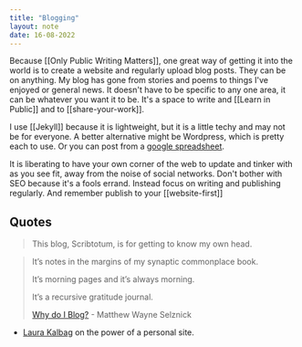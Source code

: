 ```yaml
---
title: "Blogging"
layout: note
date: 16-08-2022
---
```


Because [[Only Public Writing Matters]], one great way of getting it into the world is to create a website and regularly upload blog posts. They can be on anything. My blog has gone from stories and poems to things I've enjoyed or general news. It doesn't have to be specific to any one area, it can be whatever you want it to be. It's a space to write and [[Learn in Public]] and to [[share-your-work]].

I use [[Jekyll]] because it is lightweight, but it is a little techy and may not be for everyone. A better alternative might be Wordpress, which is pretty each to use. Or you can post from a <a href="https://sheet-posting.glitch.me/" >google spreadsheet</a>.

It is liberating to have your own corner of the web to update and tinker with as you see fit, away from the noise of social networks. Don't bother with SEO because it's a fools errand. Instead focus on writing and publishing regularly. And remember publish to your [[website-first]]

## Quotes

> This blog, Scribtotum, is for getting to know my own head.

> </div>
>
> <div>
>
> It’s notes in the margins of my synaptic commonplace book.
>
> It’s morning pages and it’s always morning.
>
> It’s a recursive gratitude journal.
> 
> <a href="https://www.mattselznick.com/why-you-should-blog"> Why do I Blog?</a> - Matthew Wayne Selznick
>
> </div>

-   <a href="https://24ways.org/2019/its-time-to-get-personal/" >Laura Kalbag</a> on the power of a personal site.
